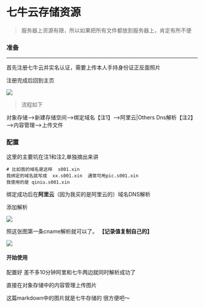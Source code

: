 # 七牛云存储资源

> 服务器上资源有限，所以如果把所有文件都放到服务器上，肯定有所不便

### 准备

----

首先注册七牛云并实名认证，需要上传本人手持身份证正反面照片

注册完成后回到主页

<img src="http://qiniu.s001.xin/qiniu/image/qiniu.png">

> 流程如下

对象存储—>新建存储空间—>绑定域名【注1】—>阿里云|Others Dns解析【注2】—>内容管理—>上传文件

### 配置

这里的主要坑在注1和注2,单独摘出来讲

```Shell
# 比如我的域名是这样  s001.xin
我绑定的域名就写成  xx.s001.xin  通常可用pic.s001.xin
我使用的是 qiniu.s001.xin
```

绑定成功后在**阿里云**（因为我买的是阿里云的）域名DNS解析

添加解析

<img src="http://qiniu.s001.xin/qiniu2.png">

照这张图第一条cname解析就可以了。  **【记录值复制自己的】**

<img src="http://qiniu.s001.xin/qiniu3.png">



#### 开始使用

配置好 差不多10分钟阿里和七牛两边就同时解析成功了

直接在对象存储中的内容管理上传图片

这篇markdown中的图片就是七牛存储的 很方便吧～